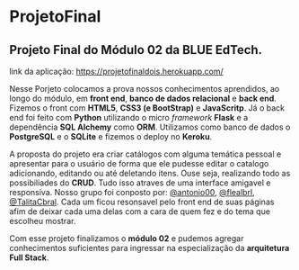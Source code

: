 # ProjetoFinal
## Projeto Final do Módulo 02 da BLUE EdTech.

link da aplicação: https://projetofinaldois.herokuapp.com/

Nesse Porjeto colocamos a prova nossos conhecimentos aprendidos, ao longo do módulo, em **front end**, **banco de dados relacional** e **back end**.
Fizemos o front com **HTML5**, **CSS3 (e BootStrap)** e **JavaScritp**. Já o back end foi feito com **Python** utilizando o micro *framework* **Flask** e a dependência **SQL Alchemy** como **ORM**. Utilizamos como banco de dados o **PostgreSQL** e o **SQLite** e fizemos o deploy no **Keroku**.

A proposta do projeto era criar catálogos com alguma temática pessoal e apresentar para o usuário de forma que ele pudesse editar o catalogo adicionando, editando ou até deletando itens. Ouse seja, realizando todo as possibiliades do **CRUD**. Tudo isso atraves de uma interface amigavel e responsiva.
Nosso grupo foi conposto por: [@antonio00](https://github.com/antonio00), [@flealbrl](https://github.com/flealbrl), [@TalitaCbral](https://github.com/TalitaCbral). Cada um ficou resonsavel pelo front end de suas páginas afim de deixar cada uma delas com a cara de quem fez e do tema que escolheu mostrar.

Com esse projeto finalizamos o **módulo 02** e pudemos agregar conhecimentos suficientes para ingressar na especialização da **arquitetura Full Stack**.


